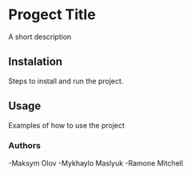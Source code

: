 # Progect Title

A short description

## Instalation 

Steps to install and run the project.

## Usage

Examples of how to use the project

### Authors

-Maksym Olov
-Mykhaylo Maslyuk 
-Ramone Mitchell

